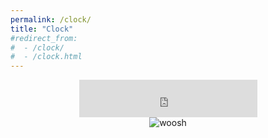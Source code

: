 ```yaml
---
permalink: /clock/
title: "Clock"
#redirect_from: 
#  - /clock/
#  - /clock.html
---
```


<div>
	<center>
		<iframe src="https://free.timeanddate.com/clock/i21lw7nm/n179/fs48/ftb" frameborder="0" width="285" height="60"></iframe>
		<br>
		<img src="{% base_path %}/images/woosh2.jpg" alt="woosh">
	</center>
</div>
